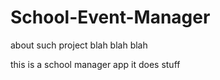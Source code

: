 # School-Event-Manager
about such project blah blah blah

 this is a school manager app it does stuff

